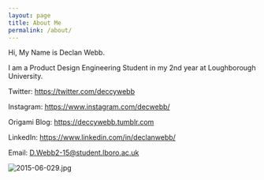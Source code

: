 ```yaml
---
layout: page
title: About Me
permalink: /about/
---
```


Hi, My Name is Declan Webb.

I am a Product Design Engineering Student in my 2nd year at Loughborough University.

Twitter: https://twitter.com/deccywebb

Instagram: https://www.instagram.com/decwebb/

Origami Blog: https://deccywebb.tumblr.com

LinkedIn: https://www.linkedin.com/in/declanwebb/

Email: D.Webb2-15@student.lboro.ac.uk

![2015-06-029.jpg](https://lh3.googleusercontent.com/daaI69by1hjjjUhIDno4Bnysg7oe_1f8BXxRz-6i-R7Cr_PJXeeDpXHO9bbT8G8Erg5YEdiPVcJOJYPrIjhWyQsOZMT2I56_RZlrKaJi08IWxnm5GMtJcQjKMbWypnoqULQxrlm47BHtVPprub0cfXzeaFOXNn3NcgatT0sRCoGGlURsQpaanwmi11fYrqy9kTCCEnRut_9-lpQbeEfhicsFTU0-T47XbinpSkLY8NNUS-J25xpnlAnOmzeTgG3yDNRTgrfVjsOX4yONJO2jruJ4xFeSLE2kS2JMt33OhGMOfOAi5xCtuBdJ54kkwmKrdUpQnsWryHOiifdLvSC29_EZW8aByBr9jojCQdIhtETM3A5Il5ET-aFJGhF2NOfH4armarb-jJPzA6KIk2nROUOqL9Y7R1b4iESZgFzBKFM123tq__ZSSBm0KjRISOmSgs3E8Upw0ird5QgjMBIQy8OjYQLQ7lSkA4_qW-IHtquXybROtGA2-chucEgOB_YTZLyWQYb43RXWu-OEHsOmxPP2_l_Qs2Tcz0ox3-luwWF0bh7BkfLXmDxQNSWO3_X4pBOJr569AOSBpEUyKhwg9mPV0Qga2DygYpmI2sh8Ubi9ozPp5-BxEg=s1000)
